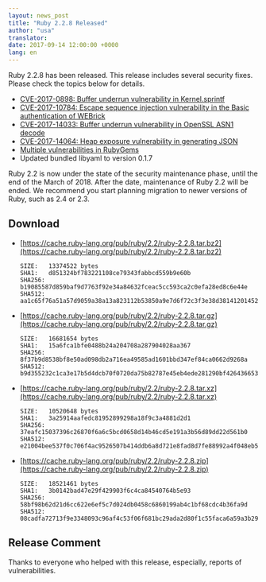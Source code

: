 ```yaml
---
layout: news_post
title: "Ruby 2.2.8 Released"
author: "usa"
translator:
date: 2017-09-14 12:00:00 +0000
lang: en
---
```


Ruby 2.2.8 has been released.
This release includes several security fixes.
Please check the topics below for details.

* [CVE-2017-0898: Buffer underrun vulnerability in Kernel.sprintf](/en/news/2017/09/14/sprintf-buffer-underrun-cve-2017-0898/)
* [CVE-2017-10784: Escape sequence injection vulnerability in the Basic authentication of WEBrick](/en/news/2017/09/14/webrick-basic-auth-escape-sequence-injection-cve-2017-10784/)
* [CVE-2017-14033: Buffer underrun vulnerability in OpenSSL ASN1 decode](/en/news/2017/09/14/openssl-asn1-buffer-underrun-cve-2017-14033/)
* [CVE-2017-14064: Heap exposure vulnerability in generating JSON](/en/news/2017/09/14/json-heap-exposure-cve-2017-14064/)
* [Multiple vulnerabilities in RubyGems](/en/news/2017/08/29/multiple-vulnerabilities-in-rubygems/)
* Updated bundled libyaml to version 0.1.7

Ruby 2.2 is now under the state of the security maintenance phase, until the end of the March of 2018.
After the date, maintenance of Ruby 2.2 will be ended.
We recommend you start planning migration to newer versions of Ruby, such as 2.4 or 2.3.

## Download

* [https://cache.ruby-lang.org/pub/ruby/2.2/ruby-2.2.8.tar.bz2](https://cache.ruby-lang.org/pub/ruby/2.2/ruby-2.2.8.tar.bz2)

      SIZE:   13374522 bytes
      SHA1:   d851324bf783221108ce79343fabbcd559b9e60b
      SHA256: b19085587d859baf9d7763f92e34a84632fceac5cc593ca2c0efa28ed8c6e44e
      SHA512: aa1c65f76a51a57d9059a38a13a823112b53850a9e7d6f72c3f3e38d381412014521049f7065c1b00877501b3b554235135d0f308045c2a9da133c766f5b9e46

* [https://cache.ruby-lang.org/pub/ruby/2.2/ruby-2.2.8.tar.gz](https://cache.ruby-lang.org/pub/ruby/2.2/ruby-2.2.8.tar.gz)

      SIZE:   16681654 bytes
      SHA1:   15a6fca1bfe0488b24a204708a287904028aa367
      SHA256: 8f37b9d8538bf8e50ad098db2a716ea49585ad1601bbd347ef84ca0662d9268a
      SHA512: b9d355232c1ca3e17b5d4dcb70f0720da75b82787e45eb4ede281290bf42643665385e55428495eb55c17f744395130b4d64ef78ca66c5a5ecb9f4c3b732fdea

* [https://cache.ruby-lang.org/pub/ruby/2.2/ruby-2.2.8.tar.xz](https://cache.ruby-lang.org/pub/ruby/2.2/ruby-2.2.8.tar.xz)

      SIZE:   10520648 bytes
      SHA1:   3a25914aafedc81952899298a18f9c3a4881d2d1
      SHA256: 37eafc15037396c26870f6a6c5bcd0658d14b46cd5e191a3b56d89dd22d561b0
      SHA512: e21004bee537f0c706f4ac9526507b414ddb6a8d721e8fad8d7fe88992a4f048eb5eb79f8d8b8af2a8b331dcfa74b560490218a1acb3532c2cdb4fb4909da3c9

* [https://cache.ruby-lang.org/pub/ruby/2.2/ruby-2.2.8.zip](https://cache.ruby-lang.org/pub/ruby/2.2/ruby-2.2.8.zip)

      SIZE:   18521461 bytes
      SHA1:   3b0142bad47e29f429903f6c4ca84540764b5e93
      SHA256: 58bf98b62d21d6cc622e6ef5c7d024db0458c6860199ab4c1bf68cdc4b36fa9d
      SHA512: 08cadfa72713f9e3348093c96af4c53f06f681bc29ada2d80f1c55faca6a59a3b2913aa2443bf645fea6f3840b32ce8ce894b358f972b1a295ee0860b656eb02

## Release Comment

Thanks to everyone who helped with this release, especially, reports of vulnerabilities.
